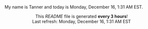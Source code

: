 My name is Tanner and today is Monday, December 16, 1:31 AM EST.

<p align="center">This <i>README</i> file is generated <b>every 3 hours</b>!</br>Last refresh: Monday, December 16, 1:31 AM EST<br /></p>
